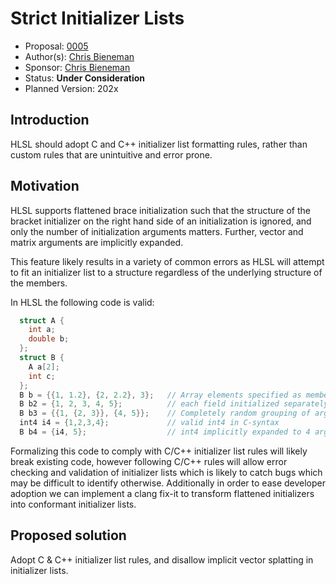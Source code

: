 # Strict Initializer Lists

* Proposal: [0005](0005-strict-initializer-lists.md)
* Author(s): [Chris Bieneman](https://github.com/llvm-beanz)
* Sponsor: [Chris Bieneman](https://github.com/llvm-beanz)
* Status: **Under Consideration**
* Planned Version: 202x

## Introduction

HLSL should adopt C and C++ initializer list formatting rules, rather than
custom rules that are unintuitive and error prone.

## Motivation

HLSL supports flattened brace initialization such that the structure of the
bracket initializer on the right hand side of an initialization is ignored, and
only the number of initialization arguments matters. Further, vector and matrix
arguments are implicitly expanded.

This feature likely results in a variety of common errors as HLSL will attempt
to fit an initializer list to a structure regardless of the underlying structure
of the members.

In HLSL the following code is valid:

```c++
  struct A {
    int a;
    double b;
  };
  struct B {
    A a[2];
    int c;
  };
  B b = {{1, 1.2}, {2, 2.2}, 3};   // Array elements specified as members
  B b2 = {1, 2, 3, 4, 5};          // each field initialized separately
  B b3 = {{1, {2, 3}}, {4, 5}};    // Completely random grouping of arguments
  int4 i4 = {1,2,3,4};             // valid int4 in C-syntax
  B b4 = {i4, 5};                  // int4 implicitly expanded to 4 arguments
```

Formalizing this code to comply with C/C++ initializer list rules will likely
break existing code, however following C/C++ rules will allow error checking and
validation of initializer lists which is likely to catch bugs which may be
difficult to identify otherwise. Additionally in order to ease developer
adoption we can implement a clang fix-it to transform flattened initializers
into conformant initializer lists.

## Proposed solution

Adopt C & C++ initializer list rules, and disallow implicit vector splatting in
initializer lists.
